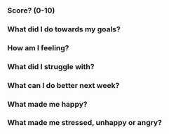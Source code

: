 ### Score? (0-10)



### What did I do towards my goals?



### How am I feeling?



### What did I struggle with?



### What can I do better next week?



### What made me happy?



### What made me stressed, unhappy or angry?


